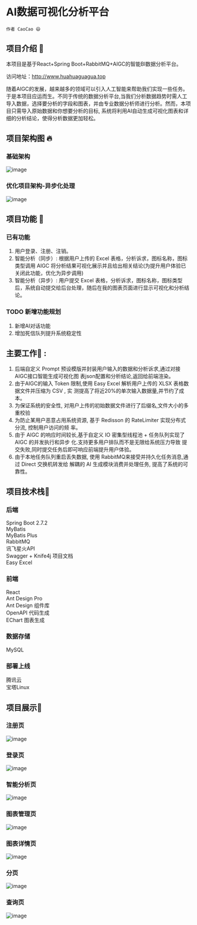 # AI数据可视化分析平台
 `作者 CaoCao 😄`
## 项目介绍 📢
本项目是基于React+Spring Boot+RabbitMQ+AIGC的智能BI数据分析平台。 

访问地址：http://www.huahuaguagua.top  

随着AIGC的发展，越来越多的领域可以引入人工智能来帮助我们实现一些任务。于是本项目应运而生。不同于传统的数据分析平台,当我们分析数据趋势时需人工导入数据，选择要分析的字段和图表，并由专业数据分析师进行分析。然而，本项目只需导入原始数据和你想要分析的目标, 系统将利用AI自动生成可视化图表和详细的分析结论，使得分析数据更加轻松。  
## 项目架构图 🔥 
### 基础架构
![image](https://github.com/gitgg021/AI-Chart/blob/master/images/1.png)

### 优化项目架构-异步化处理
![image](https://github.com/gitgg021/AI-Chart/blob/master/images/2.png)

## 项目功能 🎊  
### 已有功能
1. 用户登录、注册、注销。
2. 智能分析（同步）: 根据用户上传的 Excel 表格，分析诉求，图标名称，图标类型调用 AIGC 将分析结果可视化展示并且给出相关结论(为提升用户体验已关闭此功能，优化为异步调用)  
3. 智能分析（异步）: 用户提交 Excel 表格，分析诉求，图标名称，图标类型后，系统自动提交给后台处理，随后在我的图表页面进行显示可视化和分析结论。
### TODO 新增功能规划
1. 新增AI对话功能
2. 增加死信队列提升系统稳定性
## 主要工作🎊 : 
1. 后端自定义 Prompt 预设模版并封装用户输入的数据和分析诉求,通过对接AIGC接口智能生成可视化图
表json配置和分析结论,返回给前端渲染。
2. 由于AIGC的输入 Token 限制,使用 Easy Excel 解析用户上传的 XLSX 表格数据文件并压缩为 CSV , 实
测提高了将近20%的单次输入数据量,并节约了成本。
3. 为保证系统的安全性, 对用户上传的初始数据文件进行了后缀名,文件大小的多重校验
4. 为防止某用户恶意占用系统资源, 基于 Redisson 的 RateLimiter 实现分布式分流, 控制用户访问的频
率。
5. 由于 AIGC 的响应时间较长,基于自定义 IO 密集型线程池 + 任务队列实现了 AIGC 的并发执行和异步
化.支持更多用户排队而不是无限给系统压力导致 提交失败,同时提交任务后即可响应前端提升用户体验。
6. 由于本地任务队列重启丢失数据, 使用 RabbitMQ来接受并持久化任务消息,通过 Direct 交换机转发给
解耦的 AI 生成模块消费并处理任务, 提高了系统的可靠性。
## 项目技术栈🎊
### 后端  
Spring Boot 2.7.2  
MyBatis   
MyBatis Plus    
RabbitMQ  
讯飞星火API  
Swagger + Knife4j 项目文档  
Easy Excel  
 
### 前端
React  
Ant Design Pro    
Ant Design 组件库  
OpenAPI 代码生成  
EChart 图表生成  

### 数据存储
MySQL
### 部署上线
腾讯云   
宝塔Linux  
## 项目展示🎊
### 注册页
![image](https://github.com/gitgg021/AI-Chart/blob/master/images/10.png)
### 登录页
![image](https://github.com/gitgg021/AI-Chart/blob/master/images/11.png)
### 智能分析页
![image](https://github.com/gitgg021/AI-Chart/blob/master/images/12.png)
### 图表管理页
![image](https://github.com/gitgg021/AI-Chart/blob/master/images/13.png)
### 图表详情页
![image](https://github.com/gitgg021/AI-Chart/blob/master/images/14.png)
### 分页
![image](https://github.com/gitgg021/AI-Chart/blob/master/images/15.png)
### 查询页
![image](https://github.com/gitgg021/AI-Chart/blob/master/images/16.png)






